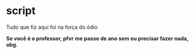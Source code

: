 # script
Tudo que fiz aqui foi na força do ódio

**Se você é o professor, pfvr me passe de ano sem eu precisar fazer nada, obg.**

